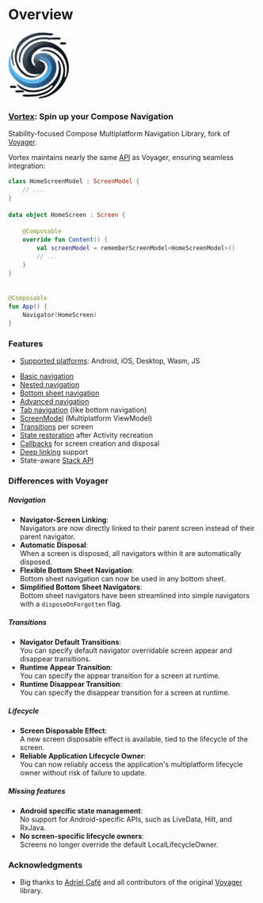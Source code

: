 # Overview

![Logo](img/logo_smaller.png)

### [Vortex](https://github.com/hristogochev/vortex): Spin up your Compose Navigation

Stability-focused Compose Multiplatform Navigation Library, fork of [Voyager](https://github.com/adrielcafe/voyager).

Vortex maintains nearly the same [API](https://hristogochev.github.io/vortex) as Voyager, ensuring seamless integration:

```kotlin
class HomeScreenModel : ScreenModel {
    // ...
}

data object HomeScreen : Screen {

    @Composable
    override fun Content() {
        val screenModel = rememberScreenModel<HomeScreenModel>()
        // ...
    }
}


@Composable
fun App() {
    Navigator(HomeScreen)
}
```

### **Features**
- [Supported platforms](setup.md): Android, iOS, Desktop, Wasm, JS
* [Basic navigation](navigation/index.md)
* [Nested navigation](navigation/nested-navigation.md)
* [Bottom sheet navigation](navigation/bottom-sheet-navigation.md)
* [Advanced navigation](navigation/advanced-navigation.md)
* [Tab navigation](navigation/tab-navigation.md) (like bottom navigation)
* [ScreenModel](screenmodel/index.md) (Multiplatform ViewModel)
* [Transitions](transitions.md) per screen
* [State restoration](state-restoration.md) after Activity recreation
* [Callbacks](lifecycle.md) for screen creation and disposal
* [Deep linking](deep-links.md) support
* State-aware [Stack API](stack-api.md)

### Differences with Voyager

##### Navigation
* **Navigator-Screen Linking**:<br>Navigators are now directly linked to their parent screen instead of their parent navigator.  
* **Automatic Disposal**:<br>When a screen is disposed, all navigators within it are automatically disposed.  
* **Flexible Bottom Sheet Navigation**:<br>Bottom sheet navigation can now be used in any bottom sheet.
* **Simplified Bottom Sheet Navigators**:<br> Bottom sheet navigators have been streamlined into simple navigators with a `disposeOnForgotten` flag.

##### Transitions
* **Navigator Default Transitions**:<br>You can specify default navigator overridable screen appear and disappear transitions.
* **Runtime Appear Transition**:<br>You can specify the appear transition for a screen at runtime.  
* **Runtime Disappear Transition**:<br>You can specify the disappear transition for a screen at runtime.

##### Lifecycle
* **Screen Disposable Effect**:<br>A new screen disposable effect is available, tied to the lifecycle of the screen.
* **Reliable Application Lifecycle Owner**:<br>You can now reliably access the application's multiplatform lifecycle owner without risk of failure to update.  

##### Missing features
* **Android specific state management**:<br>No support for Android-specific APIs, such as LiveData, Hilt, and RxJava.
* **No screen-specific lifecycle owners**:<br>Screens no longer override the default LocalLifecycleOwner.


### Acknowledgments

* Big thanks to [Adriel Café](https://adriel.cafe/) and all contributors of the original [Voyager](https://github.com/adrielcafe/voyager) library.